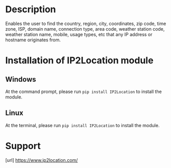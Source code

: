 # Description

Enables the user to find the country, region, city, coordinates, zip code, time zone, ISP, domain name, connection type, area code, weather station code, weather station name, mobile, usage types, etc that any IP address or hostname originates from.

# Installation of IP2Location module
## Windows
At the command prompt, please run ```pip install IP2Location``` to install the module.

## Linux
At the terminal, please run ```pip install IP2Location``` to install the module.

# Support
[url] https://www.ip2location.com/
